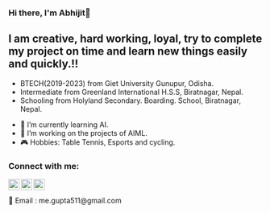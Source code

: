 ### Hi there, I'm Abhijit👋

## I am creative, hard working, loyal, try to complete my project on time and learn new things easily and quickly.!!

* BTECH(2019-2023) from Giet University Gunupur, Odisha.
* Intermediate from Greenland International H.S.S, Biratnagar, Nepal.
* Schooling from Holyland Secondary. Boarding. School, Biratnagar, Nepal.


- 🎯 I’m currently learning AI.
- 🤖 I’m working on the projects of AIML.
- 🎮 Hobbies: Table Tennis, Esports and cycling.



### Connect with me:


[<img align="left" alt="codeSTACKr | Twitter" width="22px" src="https://cdn.jsdelivr.net/npm/simple-icons@v3/icons/twitter.svg" />][twitter]
[<img align="left" alt="codeSTACKr | LinkedIn" width="22px" src="https://cdn.jsdelivr.net/npm/simple-icons@v3/icons/linkedin.svg" />][linkedin]
[<img align="left" alt="codeSTACKr | Instagram" width="22px" src="https://cdn.jsdelivr.net/npm/simple-icons@v3/icons/instagram.svg" />][instagram]




[twitter]: https://twitter.com/Abhijit89577918
[instagram]: https://www.instagram.com/_abhijit_gupta_/
[linkedin]: https://www.linkedin.com/in/abhijit-gupta-764a96209/


<br />
<br />
📧 Email : me.gupta511@gmail.com
